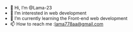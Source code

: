 - 👋 Hi, I’m @Lama-23
- 👀 I’m interested in web development
- 🌱 I’m currently learning the Front-end web development
- 📫 How to reach me :lama778aa@gmail.com

<!---
Lama-23/Lama-23 is a ✨ special ✨ repository because its `README.md` (this file) appears on your GitHub profile.
You can click the Preview link to take a look at your changes.
--->

